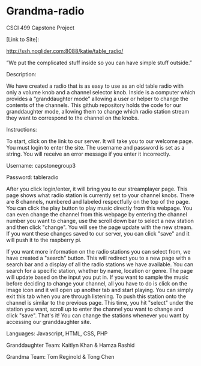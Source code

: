 # Grandma-radio
CSCI 499 Capstone Project

[Link to Site]:

http://ssh.noglider.com:8088/katie/table_radio/

“We put the complicated stuff inside so you can have simple stuff outside.”

Description:

We have created a radio that is as easy to use as an old table radio with only a volume knob and a channel selector knob. Inside is a computer which provides a “granddaughter mode” allowing a user or helper to change the contents of the channels. This github repository holds the code for our granddaughter mode, allowing them to change which radio station stream they want to correspond to the channel on the knobs. 

Instructions: 

To start, click on the link to our server. It will take you to our welcome page. You must login to enter the site. The username and password is set as a string. You will receive an error message if you enter it incorrectly.

Username: capstonegroup3

Password: tableradio

After you click login/enter, it will bring you to our streamplayer page. This page shows what radio station is currently set to your channel knobs. There are 8 channels, numbered and labeled respectfully on the top of the page. You can click the play button to play music directly from this webpage. You can even change the channel from this webpage by entering the channel number you want to change, use the scroll down bar to select a new station and then click "change". You will see the page update with the new stream. If you want these changes saved to our server, you can click "save" and it will push it to the raspberry pi. 

If you want more information on the radio stations you can select from, we have created a "search" button. This will redirect you to a new page with a search bar and a display of all the radio stations we have available. You can search for a specific station, whether by name, location or genre. The page will update based on the input you put in. If you want to sample the music before deciding to change your channel, all you have to do is click on the image icon and it will open up another tab and start playing. You can simply exit this tab when you are through listening. To push this station onto the channel is similar to the previous page. This time, you hit "select" under the station you want, scroll up to enter the channel you want to change and click "save". That's it! You can change the stations whenever you want by accessing our granddaughter site. 


Languages: Javascript, HTML, CSS, PHP

Granddaughter Team: Kaitlyn Khan & Hamza Rashid

Grandma Team: Tom Reginold & Tong Chen
